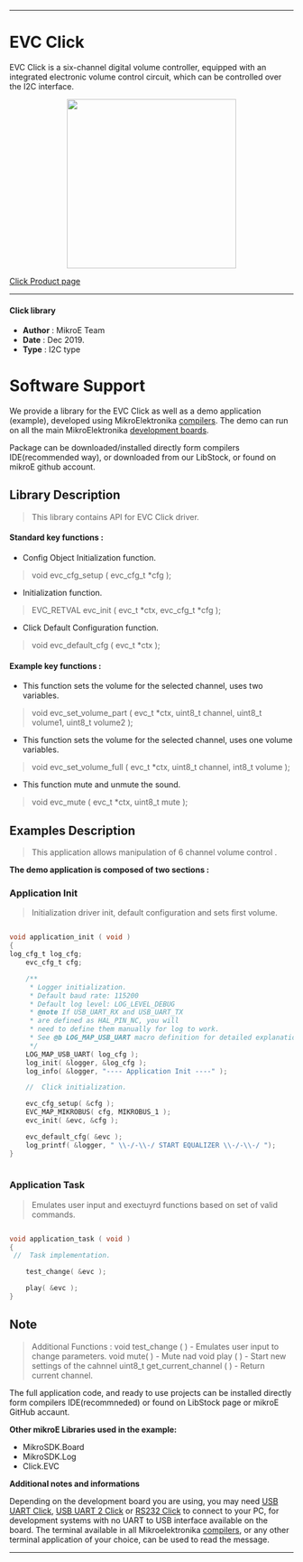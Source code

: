 
---
# EVC Click

EVC Click is a six-channel digital volume controller, equipped with an integrated electronic volume control circuit, which can be controlled over the I2C interface.

<p align="center">
  <img src="https://download.mikroe.com/images/click_for_ide/evc_click.png" height=300px>
</p>

[Click Product page](https://www.mikroe.com/evc-click)

---


#### Click library 

- **Author**        : MikroE Team
- **Date**          : Dec 2019.
- **Type**          : I2C type


# Software Support

We provide a library for the EVC Click 
as well as a demo application (example), developed using MikroElektronika 
[compilers](https://shop.mikroe.com/compilers). 
The demo can run on all the main MikroElektronika [development boards](https://shop.mikroe.com/development-boards).

Package can be downloaded/installed directly form compilers IDE(recommended way), or downloaded from our LibStock, or found on mikroE github account. 

## Library Description

> This library contains API for EVC Click driver.

#### Standard key functions :

- Config Object Initialization function.
> void evc_cfg_setup ( evc_cfg_t *cfg ); 
 
- Initialization function.
> EVC_RETVAL evc_init ( evc_t *ctx, evc_cfg_t *cfg );

- Click Default Configuration function.
> void evc_default_cfg ( evc_t *ctx );


#### Example key functions :

- This function sets the volume for the selected channel, uses two variables.
> void evc_set_volume_part ( evc_t *ctx, uint8_t channel, uint8_t volume1, uint8_t volume2 );
 
- This function sets the volume for the selected channel, uses one volume variables.
> void evc_set_volume_full ( evc_t *ctx, uint8_t channel, int8_t volume );

- This function mute and unmute the sound.
> void evc_mute ( evc_t *ctx, uint8_t mute );


## Examples Description
 
> This application allows manipulation of 6 channel volume control .

**The demo application is composed of two sections :**

### Application Init 

> Initialization driver init, default configuration and sets first volume.

```c

void application_init ( void )
{
log_cfg_t log_cfg;
    evc_cfg_t cfg;

    /** 
     * Logger initialization.
     * Default baud rate: 115200
     * Default log level: LOG_LEVEL_DEBUG
     * @note If USB_UART_RX and USB_UART_TX 
     * are defined as HAL_PIN_NC, you will 
     * need to define them manually for log to work. 
     * See @b LOG_MAP_USB_UART macro definition for detailed explanation.
     */
    LOG_MAP_USB_UART( log_cfg );
    log_init( &logger, &log_cfg );
    log_info( &logger, "---- Application Init ----" );

    //  Click initialization.

    evc_cfg_setup( &cfg );
    EVC_MAP_MIKROBUS( cfg, MIKROBUS_1 );
    evc_init( &evc, &cfg );

    evc_default_cfg( &evc );
    log_printf( &logger, " \\-/-\\-/ START EQUALIZER \\-/-\\-/ ");
}
  
```

### Application Task

> Emulates user input and exectuyrd functions based on set of valid commands.

```c

void application_task ( void )
{
 //  Task implementation.

    test_change( &evc );

    play( &evc );
}

```

## Note
 
> Additional Functions : 
> void test_change ( )               - Emulates user input to change parameters.
> void mute( )                       - Mute nad 
> void play ( )                      - Start new settings of the cahnnel
> uint8_t get_current_channel ( )    - Return current channel.

The full application code, and ready to use projects can be  installed directly form compilers IDE(recommneded) or found on LibStock page or mikroE GitHub accaunt.

**Other mikroE Libraries used in the example:** 

- MikroSDK.Board
- MikroSDK.Log
- Click.EVC

**Additional notes and informations**

Depending on the development board you are using, you may need 
[USB UART Click](https://shop.mikroe.com/usb-uart-click), 
[USB UART 2 Click](https://shop.mikroe.com/usb-uart-2-click) or 
[RS232 Click](https://shop.mikroe.com/rs232-click) to connect to your PC, for 
development systems with no UART to USB interface available on the board. The 
terminal available in all Mikroelektronika 
[compilers](https://shop.mikroe.com/compilers), or any other terminal application 
of your choice, can be used to read the message.



---